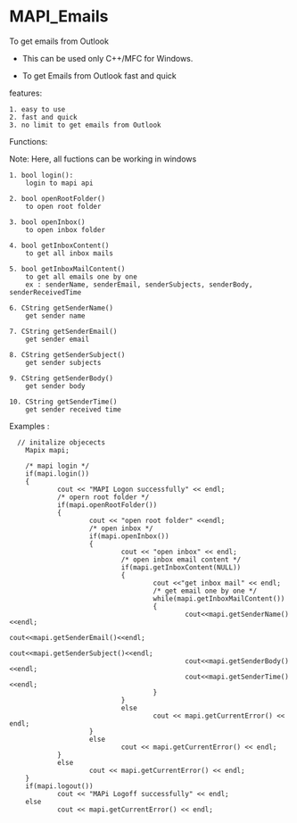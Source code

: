 MAPI_Emails
===========

To get emails from Outlook 


* This can be used only C++/MFC for Windows.
	
* To get Emails from Outlook fast and quick

features:

	1. easy to use
	2. fast and quick 
	3. no limit to get emails from Outlook
	
	
Functions:

Note: Here, all fuctions can be working in windows

	1. bool login():
		login to mapi api
		
	2. bool openRootFolder()
		to open root folder
		
	3. bool openInbox()
		to open inbox folder 
		
	4. bool getInboxContent()
		to get all inbox mails
	
	5. bool getInboxMailContent()
		to get all emails one by one 
		ex : senderName, senderEmail, senderSubjects, senderBody, senderReceivedTime

	6. CString getSenderName()
		get sender name

	7. CString getSenderEmail()
		get sender email

	8. CString getSenderSubject()
		get sender subjects 
	
	9. CString getSenderBody()
		get sender body

	10. CString getSenderTime()
		get sender received time 
		
		
Examples :


	  // initalize objecects 
        Mapix mapi;

        /* mapi login */
        if(mapi.login())
        {
                cout << "MAPI Logon successfully" << endl;
                /* opern root folder */
                if(mapi.openRootFolder())
                {
                        cout << "open root folder" <<endl;
                        /* open inbox */
                        if(mapi.openInbox())
                        {
                                cout << "open inbox" << endl;
                                /* open inbox email content */
                                if(mapi.getInboxContent(NULL))
                                {
                                        cout <<"get inbox mail" << endl;
                                        /* get email one by one */
                                        while(mapi.getInboxMailContent())
                                        {
                                                cout<<mapi.getSenderName()<<endl;
                                                cout<<mapi.getSenderEmail()<<endl;
                                                cout<<mapi.getSenderSubject()<<endl;
                                                cout<<mapi.getSenderBody()<<endl;
                                                cout<<mapi.getSenderTime()<<endl;
                                        }
                                }
                                else
                                        cout << mapi.getCurrentError() << endl;
                        }
                        else
                                cout << mapi.getCurrentError() << endl;
                }
                else
                        cout << mapi.getCurrentError() << endl;
        }
        if(mapi.logout())
                cout << "MAPi Logoff successfully" << endl;
        else
                cout << mapi.getCurrentError() << endl;


	
